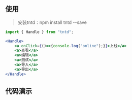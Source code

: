 ## 使用
> 安装tntd：npm install tntd --save

```jsx
import { Handle } from "tntd";

<Handle>
	<a onClick={()=>{console.log("online");}}>上线</a>
	<a>查看</a>
	<a>编辑</a>
	<a>测试</a>
	<a>导入</a>
	<a>导出</a>
</Handle>
```
## 代码演示

